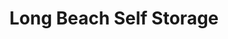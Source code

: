 ---
title: "Long Beach Self Storage"
url: /southport/long-beach-self-storage/
shop: storage rental
---
